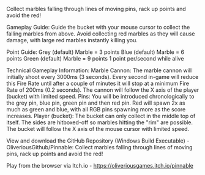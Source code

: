 Collect marbles falling through lines of moving pins, rack up points and avoid the red!

Gameplay Guide: Guide the bucket with your mouse cursor to collect the falling marbles from above. Avoid collecting red marbles as they will cause damage, with large red marbles instantly killing you.

Point Guide: Grey (default) Marble = 3 points Blue (default) Marble = 6 points Green (default) Marble = 9 points 1 point per/second while alive

Technical Gameplay Information: Marble Cannon: The marble cannon will initially shoot every 3000ms (3 seconds). Every second in-game will reduce this Fire Rate until after a couple of minutes it will stop at a minimum Fire Rate of 200ms (0.2 seconds). The cannon will follow the X axis of the player (bucket) with limited speed. Pins: You will be introduced chronologically to the grey pin, blue pin, green pin and then red pin. Red will spawn 2x as much as green and blue, with all RGB pins spawning more as the score increases. Player (bucket): The bucket can only collect in the middle top of itself. The sides are hitboxed-off so marbles hitting the "rim" are possible. The bucket will follow the X axis of the mouse cursor with limited speed.

View and download the GitHub Repository (Windows Build Executable) - OliveriousGithub/Pinnable: Collect marbles falling through lines of moving pins, rack up points and avoid the red!

Play from the browser via Itch.io - https://oliveriousgames.itch.io/pinnable
